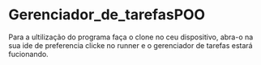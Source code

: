 # Gerenciador_de_tarefasPOO
 Para a ultilização do programa faça o clone
no ceu dispositivo, abra-o na sua ide de preferencia clicke
no runner e o gerenciador de tarefas estará fucionando.
